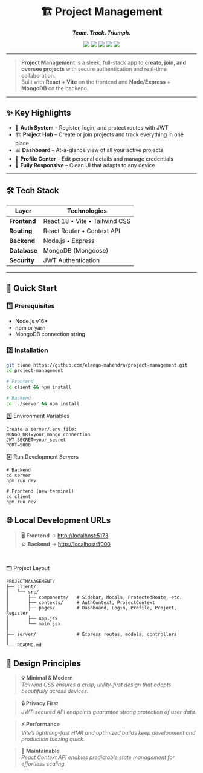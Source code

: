 <div align="center">

# 🏗️ Project Management  

**_Team. Track. Triumph._**  

<img src="https://img.shields.io/badge/React-18-blue?logo=react" />
<img src="https://img.shields.io/badge/Vite-4-purple?logo=vite" />
<img src="https://img.shields.io/badge/TailwindCSS-3-06B6D4?logo=tailwindcss" />
<img src="https://img.shields.io/badge/Node.js-18-339933?logo=node.js" />
<img src="https://img.shields.io/badge/MongoDB-6-47A248?logo=mongodb" />

</div>

---

> **Project Management** is a sleek, full-stack app to **create, join, and oversee projects** with secure authentication and real-time collaboration.  
> Built with **React + Vite** on the frontend and **Node/Express + MongoDB** on the backend.

---

## ✨ Key Highlights
- 🔑 **Auth System** – Register, login, and protect routes with JWT  
- 🏗️ **Project Hub** – Create or join projects and track everything in one place  
- 📊 **Dashboard** – At-a-glance view of all your active projects  
- 👤 **Profile Center** – Edit personal details and manage credentials  
- 📱 **Fully Responsive** – Clean UI that adapts to any device  

---

## 🛠️ Tech Stack
| Layer      | Technologies                                   |
|------------|------------------------------------------------|
| **Frontend** | React 18 • Vite • Tailwind CSS               |
| **Routing**  | React Router • Context API                   |
| **Backend**  | Node.js • Express                            |
| **Database** | MongoDB (Mongoose)                           |
| **Security** | JWT Authentication                           |

---

## 🚦 Quick Start

### 1️⃣ Prerequisites
- Node.js v16+
- npm or yarn
- MongoDB connection string

### 2️⃣ Installation
```bash
git clone https://github.com/elango-mahendra/project-management.git
cd project-management

# Frontend
cd client && npm install

# Backend
cd ../server && npm install
```
3️⃣ Environment Variables
```
Create a server/.env file:
MONGO_URI=your_mongo_connection
JWT_SECRET=your_secret
PORT=5000
```

4️⃣ Run Development Servers
```
# Backend
cd server
npm run dev

# Frontend (new terminal)
cd client
npm run dev
```

## 🌐 Local Development URLs
> 🖥️ **Frontend** → [http://localhost:5173](http://localhost:5173)  
> ⚙️ **Backend**  → [http://localhost:5000](http://localhost:5000)
<br>

🗂️ Project Layout
```
PROJECTMANAGEMENT/
├── client/
│   └── src/
│       ├── components/   # Sidebar, Modals, ProtectedRoute, etc.
│       ├── contexts/     # AuthContext, ProjectContext
│       ├── pages/        # Dashboard, Login, Profile, Project, Register
│       ├── App.jsx
│       └── main.jsx
│
├── server/               # Express routes, models, controllers
│
└── README.md
```

## 🎨 Design Principles
> **💡 Minimal & Modern**  
> _Tailwind CSS ensures a crisp, utility-first design that adapts beautifully across devices._

> **🔒 Privacy First**  
> _JWT-secured API endpoints guarantee strong protection of user data._

> **⚡ Performance**  
> _Vite’s lightning-fast HMR and optimized builds keep development and production blazing quick._

> **🔧 Maintainable**  
> _React Context API enables predictable state management for effortless scaling._




